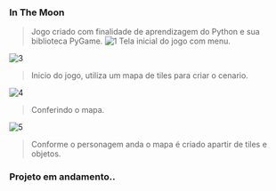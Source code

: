 ### **In The Moon**

> Jogo criado com finalidade de aprendizagem do Python e sua biblioteca PyGame.
![1](https://user-images.githubusercontent.com/31069290/60271686-2bab3600-98c9-11e9-9300-f33b60bcfad9.png)
> Tela inicial do jogo com menu.

![3](https://user-images.githubusercontent.com/31069290/60271756-4bdaf500-98c9-11e9-8b6b-b16c119259a1.png)
> Inicio do jogo, utiliza um mapa de tiles para criar o cenario.

![4](https://user-images.githubusercontent.com/31069290/60271825-6ad98700-98c9-11e9-94e0-11f54dca512c.png)

> Conferindo o mapa.

![5](https://user-images.githubusercontent.com/31069290/60271869-7d53c080-98c9-11e9-97a3-7c5e7ad78976.png)

> Conforme o personagem anda o mapa é criado apartir de tiles e objetos.


### **Projeto em andamento..**
